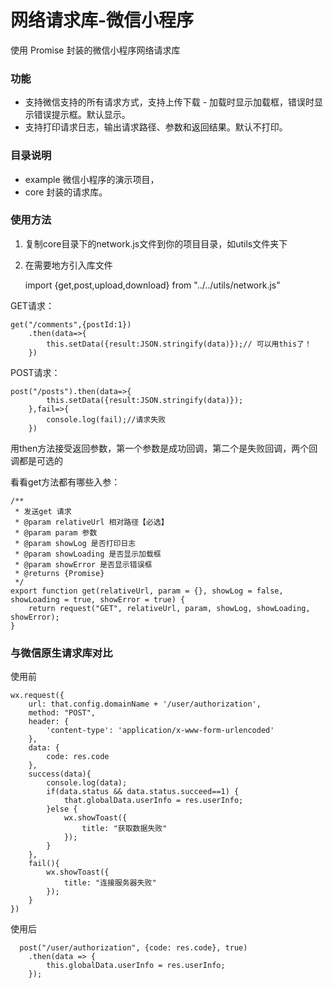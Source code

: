 # 网络请求库-微信小程序
使用 Promise 封装的微信小程序网络请求库
### 功能
- 支持微信支持的所有请求方式，支持上传下载
- 加载时显示加载框，错误时显示错误提示框。默认显示。
- 支持打印请求日志，输出请求路径、参数和返回结果。默认不打印。
 
### 目录说明
- example 微信小程序的演示项目，
- core 封装的请求库。

### 使用方法
1. 复制core目录下的network.js文件到你的项目目录，如utils文件夹下
2. 在需要地方引入库文件


    import {get,post,upload,download} from "../../utils/network.js"

GET请求：

    get("/comments",{postId:1})
        .then(data=>{
            this.setData({result:JSON.stringify(data)});// 可以用this了！
        })

POST请求：

    post("/posts").then(data=>{
            this.setData({result:JSON.stringify(data)});
        },fail=>{
            console.log(fail);//请求失败
        })

用then方法接受返回参数，第一个参数是成功回调，第二个是失败回调，两个回调都是可选的

看看get方法都有哪些入参：

	/**
	 * 发送get 请求
	 * @param relativeUrl 相对路径【必选】
	 * @param param 参数
	 * @param showLog 是否打印日志
	 * @param showLoading 是否显示加载框
	 * @param showError 是否显示错误框
	 * @returns {Promise}
	 */
	export function get(relativeUrl, param = {}, showLog = false, showLoading = true, showError = true) {
	    return request("GET", relativeUrl, param, showLog, showLoading, showError);
	}


### 与微信原生请求库对比

使用前 

    wx.request({
        url: that.config.domainName + '/user/authorization',
        method: "POST",
        header: {
            'content-type': 'application/x-www-form-urlencoded'
        },
        data: {
            code: res.code
        },
        success(data){
            console.log(data);
            if(data.status && data.status.succeed==1) {
                that.globalData.userInfo = res.userInfo;
            }else {
                wx.showToast({
                    title: "获取数据失败"
                });
            }
        },
        fail(){
            wx.showToast({
                title: "连接服务器失败"
            });
        }
    })

使用后
 
      post("/user/authorization", {code: res.code}, true)
        .then(data => {
            this.globalData.userInfo = res.userInfo; 
        });

